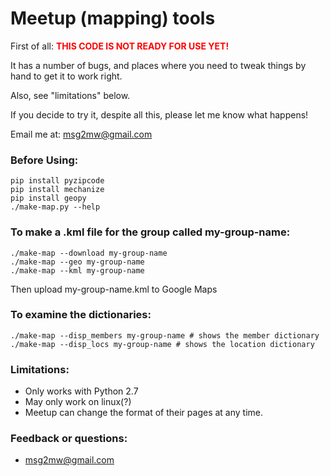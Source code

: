 # Meetup (mapping) tools

First of all: 
<font color='red'><b>THIS CODE IS NOT READY FOR USE YET!</b></font>

It has a number of bugs, and places where you need to tweak things by hand to get it to work right.

Also, see "limitations" below.

If you decide to try it, despite all this, please let me know what happens!

Email me at: msg2mw@gmail.com

### Before Using:
```
pip install pyzipcode
pip install mechanize
pip install geopy
./make-map.py --help
```

### To make a .kml file for the group called my-group-name:
```
./make-map --download my-group-name
./make-map --geo my-group-name
./make-map --kml my-group-name
```
Then upload my-group-name.kml to Google Maps

### To examine the dictionaries:
```
./make-map --disp_members my-group-name # shows the member dictionary
./make-map --disp_locs my-group-name # shows the location dictionary
```

### Limitations:
* Only works with Python 2.7
* May only work on linux(?)
* Meetup can change the format of their pages at any time.

### Feedback or questions:
* msg2mw@gmail.com
